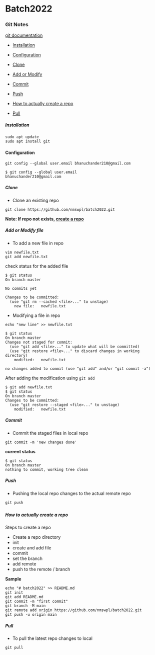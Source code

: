 # Batch2022

### Git Notes

[git documentation](https://git-scm.com/docs)


- [Installation](#installation)
- [Configuration](#configuration)
- [Clone](#clone)
- [Add or Modify](#add-or-modify-file)
- [Commit](#commit)
- [Push](#push)
- [How to actually create a repo](#how-to-actually-create-a-repo)


- [Pull](#pull)

##### Installation

```
sudo apt update
sudo apt install git
```

#### Configuration

```
git config --global user.email bhanuchander210@gmail.com

$ git config --global user.email
bhanuchander210@gmail.com
```

##### Clone

- Clone an existing repo

```
git clone https://github.com/nmswpl/batch2022.git
```

**Note: If repo not exists, [create a repo](#how-to-actually-create-a-repo)**


##### Add or Modify file

- To add a new file in repo

```
vim newfile.txt
git add newfile.txt
```

check status for the added file

```
$ git status
On branch master

No commits yet

Changes to be committed:
  (use "git rm --cached <file>..." to unstage)
	new file:   newfile.txt
```

- Modifying a file in repo

```
echo "new line" >> newfile.txt
```

```
$ git status
On branch master
Changes not staged for commit:
  (use "git add <file>..." to update what will be committed)
  (use "git restore <file>..." to discard changes in working directory)
	modified:   newfile.txt

no changes added to commit (use "git add" and/or "git commit -a")
```

After adding the modification using `git add`

```
$ git add newfile.txt
$ git status
On branch master
Changes to be committed:
  (use "git restore --staged <file>..." to unstage)
	modified:   newfile.txt
```

##### Commit

- Commit the staged files in local repo

```
git commit -m 'new changes done'
```

**current status**

```
$ git status
On branch master
nothing to commit, working tree clean
```

##### Push

- Pushing the local repo changes to the actual remote repo

```
git push
```

##### 


##### How to actually create a repo

Steps to create a repo

- Create a repo directory
- init
- create and add file
- commit
- set the branch
- add remote 
- push to the remote / branch

**Sample**
```
echo "# batch2022" >> README.md
git init
git add README.md
git commit -m "first commit"
git branch -M main
git remote add origin https://github.com/nmswpl/batch2022.git
git push -u origin main
```

##### Pull

- To pull the latest repo changes to local

```
git pull
```
